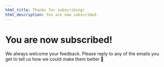 ```yaml
---
html_title: Thanks for subscribing!
html_description: You are now subscribed.
---
```


# You are now subscribed!

We always welcome your feedback. Please reply to any of the emails you get to tell us how we could make them better 🙂
